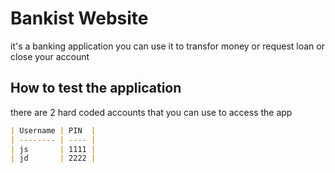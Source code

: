 # Bankist Website

it's a banking application you can use it to transfor money or request loan or close your account

## How to test the application

there are 2 hard coded accounts that you can use to access the app

```markdown
| Username | PIN  |
| -------- | ---- |
| js       | 1111 |
| jd       | 2222 |
```
